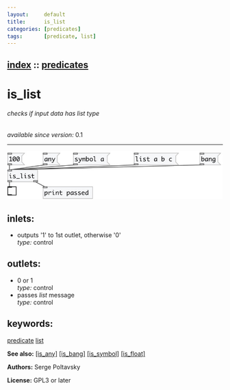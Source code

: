 ```yaml
---
layout:     default
title:      is_list
categories: [predicates]
tags:       [predicate, list]
---
```

[index](index.html) :: [predicates](category_predicates.html)
---

# is_list

###### checks if input data has *list* type

*available since version:* 0.1

---




[![example](../examples/img/is_list.jpg)](../examples/pd/is_list.pd)









## inlets:

* outputs &#39;1&#39; to 1st outlet, otherwise &#39;0&#39;<br>
_type:_ control



## outlets:

* 0 or 1<br>
_type:_ control
* passes *list* message<br>
_type:_ control



## keywords:

[predicate](keywords/predicate.html)
[list](keywords/list.html)



**See also:**
[\[is_any\]](is_any.html)
[\[is_bang\]](is_bang.html)
[\[is_symbol\]](is_symbol.html)
[\[is_float\]](is_float.html)




**Authors:** Serge Poltavsky




**License:** GPL3 or later





